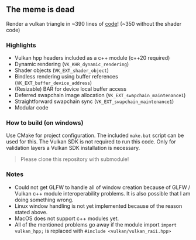 ## The meme is dead

Render a vulkan triangle in ~390 lines of [code](https://github.com/fknfilewalker/vulkan-triangle-modern/blob/main/src/main.cpp)! (~350 without the shader code) 

### Highlights
* Vulkan hpp headers included as a c++ module (c++20 required)
* Dynamic rendering (`VK_KHR_dynamic_rendering`)
* Shader objects (`VK_EXT_shader_object`)
* Bindless rendering using buffer references (`VK_EXT_buffer_device_address`)
* (Resizable) BAR for device local buffer access
* Deferred swapchain image allocation (`VK_EXT_swapchain_maintenance1`)
* Straightforward swapchain sync (`VK_EXT_swapchain_maintenance1`)
* Modular code

### How to build (on windows)
Use CMake for project configuration. The included `make.bat` script can be used for this. The Vulkan SDK is not required to run this code. Only for validation layers a Vulkan SDK installation is necessary.

> Please clone this repository with submodule!

### Notes
* Could not get GLFW to handle all of window creation because of GLFW / Vulkan c++ module interoperability problems. It is also possible that I am doing something wrong.
* Linux window handling is not yet implemented because of the reason stated above.
* MacOS does not support c++ modules yet.
* All of the mentioned problems go away if the module import `import vulkan_hpp;` is replaced with `#include <vulkan/vulkan_raii.hpp>`
